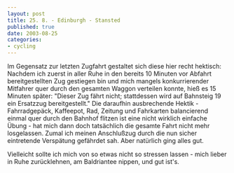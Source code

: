 ```yaml
---
layout: post
title: 25. 8. - Edinburgh - Stansted
published: true
date: 2003-08-25
categories: 
- cycling
---
```


Im Gegensatz zur letzten Zugfahrt gestaltet sich diese hier recht hektisch: Nachdem ich zuerst in aller Ruhe in den bereits 10 Minuten vor Abfahrt bereitgestellten Zug gestiegen bin und mich mangels konkurrierender Mitfahrer quer durch den gesamten Waggon verteilen konnte, hieß es 15 Minuten später: "Dieser Zug fährt nicht; stattdessen wird auf Bahnsteig 19 ein Ersatzzug bereitgestellt." Die daraufhin ausbrechende Hektik - Fahrradgepäck, Kaffeepot, Rad, Zeitung und Fahrkarten balancierend einmal quer durch den Bahnhof flitzen ist eine nicht wirklich einfache Übung - hat mich dann doch tatsächlich die gesamte Fahrt nicht mehr losgelassen. Zumal ich meinen Anschlußzug durch die nun sicher eintretende Verspätung gefährdet sah. Aber natürlich ging alles gut.

Vielleicht sollte ich mich von so etwas nicht so stressen lassen - mich lieber in Ruhe zurücklehnen, am Baldriantee nippen, und gut ist's.
